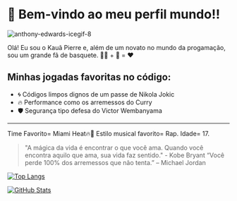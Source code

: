  # 🏀 Bem-vindo ao meu perfil mundo!!


![anthony-edwards-icegif-8](https://github.com/user-attachments/assets/488f1b8e-88e7-4eca-9d2f-8356e4fd45fc)


Olá! Eu sou o Kauã Pierre e, além de um novato no mundo da progamação, sou um grande fã de basquete. 🧑‍💻 + 🏀 = ❤️
## Minhas jogadas favoritas no código:
- 🌀 Códigos limpos dignos de um passe de Nikola Jokic
- 🔥 Performance como os arremessos do Curry
- 🛡️ Segurança tipo defesa do Victor Wembanyama
---

Time Favorito= Miami Heat🔥🏀
Estilo musical favorito= Rap.
Idade= 17.


> "A mágica da vida é encontrar o que você ama. Quando você encontra aquilo que ama, sua vida faz sentido." - Kobe Bryant
> “Você perde 100% dos arremessos que não tenta.” – Michael Jordan

[![Top Langs](https://github-readme-stats.vercel.app/api/top-langs/?username=pierrex5&layout=compact)](https://github.com/pierrex5)

[![GitHub Stats](https://github-readme-stats.vercel.app/api?username=pierrex5&show_icons=true&theme=tokyonight)](https://github.com/pierrex5)

